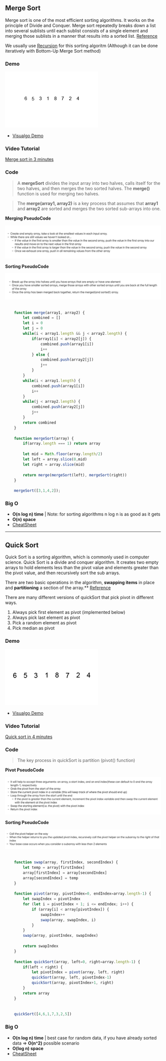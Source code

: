 
## Merge Sort

Merge sort is one of the most efficient sorting algorithms. It works on the principle of Divide and Conquer. Merge sort repeatedly breaks down a list into several sublists until each sublist consists of a single element and merging those sublists in a manner that results into a sorted list. [Reference](https://www.interviewbit.com/tutorial/merge-sort-algorithm/)

We usually use [Recursion](https://en.wikipedia.org/wiki/Recursion_(computer_science)) for this sorting algoritm (Although it can be done iteratively with Bottom-Up Merge Sort method)

### Demo
![Merge sort animation](../_media/mergesort.gif)

- [Visualgo Demo](https://visualgo.net/en/sorting)


### Video Tutorial
[Merge sort in 3 minutes](https://www.youtube.com/watch?v=4VqmGXwpLqc&ab_channel=MichaelSambol)


### Code

> A **mergeSort** divides the input array into two halves, calls itself for the two halves, and then merges the two sorted halves. The **merge()** function is used for merging two halves.

> The **merge(array1, array2)** is a key process that assumes that **array1** and **array2** are sorted and merges the two sorted sub-arrays into one.


**Merging PseudoCode**

![pseudo code for merge](../_media/merge.png)

**Sorting PseudoCode**

![pseudo code for merge sort](../_media/merge_sort.png)

```javascript

    function merge(array1, array2) {
        let combined = []
        let i = 0
        let j = 0
        while(i < array1.length && j < array2.length) {
            if(array1[i] < array2[j]) {
                combined.push(array1[i])
                i++
            } else {
                combined.push(array2[j])
                j++
            }
        }
        while(i < array1.length) {
            combined.push(array1[i])
            i++
        }
        while(j < array2.length) {
            combined.push(array2[j])
            j++
        }
        return combined
    }

    function mergeSort(array) {
        if(array.length === 1) return array

        let mid = Math.floor(array.length/2)
        let left = array.slice(0,mid)
        let right = array.slice(mid)
        
        return merge(mergeSort(left), mergeSort(right))
    }

    mergeSort([3,1,4,2]);

```

### Big O
- **O(n log n) time** | Note: for sorting algorithms n log n is as good as it gets
- **O(n) space** 
- [CheatSheet](https://www.bigocheatsheet.com/)


---

## Quick Sort

Quick Sort is a sorting algorithm, which is commonly used in computer science. Quick Sort is a divide and conquer algorithm. It creates two empty arrays to hold elements less than the pivot value and elements greater than the pivot value, and then recursively sort the sub arrays. 

There are two basic operations in the algorithm, **swapping items** in place and **partitioning** a section of the array.**
[Reference](https://medium.com/karuna-sehgal/a-quick-explanation-of-quick-sort-7d8e2563629b)

There are many different versions of quickSort that pick pivot in different ways. 

1. Always pick first element as pivot (implemented below)
2. Always pick last element as pivot
3. Pick a random element as pivot
4. Pick median as pivot


### Demo

![Quick sort animation](../_media/quicksort.gif)

- [Visualgo Demo](https://visualgo.net/en/sorting)


### Video Tutorial
[Quick sort in 4 minutes](https://www.youtube.com/watch?v=Hoixgm4-P4M&ab_channel=MichaelSambol)


### Code
> The key process in quickSort is partition (pivot() function)

**Pivot PseudoCode**

![pseudo code for pivot](../_media/pivot.png)

**Sorting PseudoCode**

![pseudo code for quick sort](../_media/quicksort.png)

```javascript

    function swap(array, firstIndex, secondIndex) {
        let temp = array[firstIndex]
        array[firstIndex] = array[secondIndex]
        array[secondIndex] = temp
    }

    function pivot(array, pivotIndex=0, endIndex=array.length-1) { 
        let swapIndex = pivotIndex
        for (let i = pivotIndex + 1; i <= endIndex; i++) {
            if (array[i] < array[pivotIndex]) {
                swapIndex++
                swap(array, swapIndex, i)
            }
        }
        swap(array, pivotIndex, swapIndex)
    
        return swapIndex
    }

    function quickSort(array, left=0, right=array.length-1) {
        if(left < right) {
            let pivotIndex = pivot(array, left, right)
            quickSort(array, left, pivotIndex-1)
            quickSort(array, pivotIndex+1, right)
        }
        return array
    } 

            
    quickSort([4,6,1,7,3,2,5])

```
### Big O

- **O(n log n) time** | best case for random data, if you have already sorted data => **O(n^2)** possible scenario
- **O(log n) space** 
- [CheatSheet](https://www.bigocheatsheet.com/)

